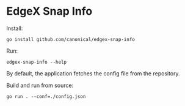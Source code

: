 # EdgeX Snap Info

Install:
```
go install github.com/canonical/edgex-snap-info
```

Run:
```
edgex-snap-info --help
```

By default, the application fetches the config file from the repository. 

Build and run from source:
```
go run . --conf=./config.json
```

